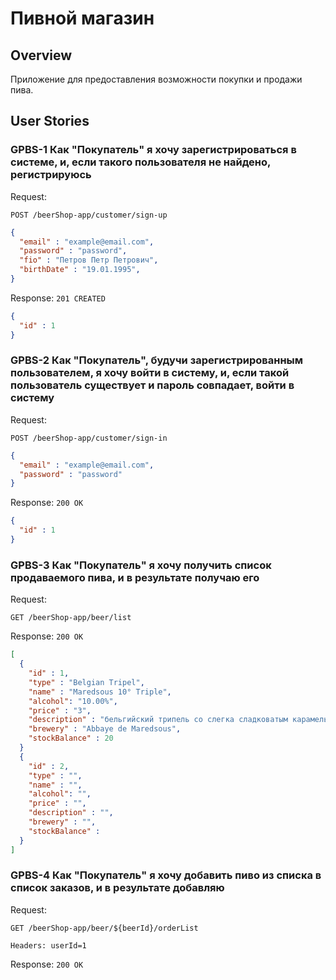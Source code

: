 # Пивной магазин

## Overview

Приложение для предоставления возможности покупки и продажи пива.

## User Stories

### GPBS-1 Как "Покупатель" я хочу зарегистрироваться в системе, и, если такого пользователя не найдено, регистрируюсь

Request:

`POST /beerShop-app/customer/sign-up`
```json
{
  "email" : "example@email.com",
  "password" : "password",
  "fio" : "Петров Петр Петрович",
  "birthDate" : "19.01.1995",
}
```

Response:
`201 CREATED`
```json
{
  "id" : 1
}
```

### GPBS-2 Как "Покупатель", будучи зарегистрированным пользователем, я хочу войти в систему, и, если такой пользователь существует и пароль совпадает, войти в систему

Request:

`POST /beerShop-app/customer/sign-in`
```json
{
  "email" : "example@email.com",
  "password" : "password"
}
```

Response:
`200 OK`
```json
{
  "id" : 1
}
```

### GPBS-3 Как "Покупатель" я хочу получить список продаваемого пива, и в результате получаю его   

Request:

`GET /beerShop-app/beer/list`

Response:
`200 OK`
```json
[
  {
    "id" : 1, 
    "type" : "Belgian Tripel",
    "name" : "Maredsous 10° Triple",
    "alcohol": "10.00%",
    "price" : "3",
    "description" : "бельгийский трипель со слегка сладковатым карамельно-хлебным вкусом, с фруктовыми нотками и пряной хмелевой горчинкой",
    "brewery" : "Abbaye de Maredsous",
    "stockBalance" : 20
  }
  {
    "id" : 2, 
    "type" : "",
    "name" : "",
    "alcohol": "",
    "price" : "",
    "description" : "",
    "brewery" : "",
    "stockBalance" :
  }
]
```

### GPBS-4 Как "Покупатель" я хочу добавить пиво из списка в список заказов, и в результате добавляю

Request:

`GET /beerShop-app/beer/${beerId}/orderList`

`Headers: userId=1` 


Response:
`200 OK`
